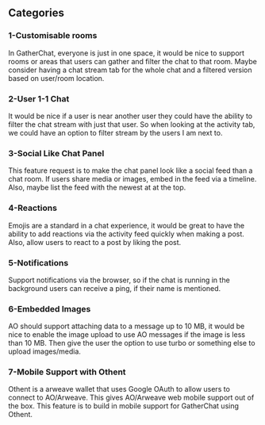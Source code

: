 ## Categories

### 1-Customisable rooms

In GatherChat, everyone is just in one space, it would be nice to support rooms or areas that users can gather and filter the chat to that room. Maybe consider having a chat stream tab for the whole chat and a filtered version based on user/room location.

### 2-User 1-1 Chat

It would be nice if a user is near another user they could have the ability to filter the chat stream with just that user. So when looking at the activity tab, we could have an option to filter stream by the users I am next to.

### 3-Social Like Chat Panel

This feature request is to make the chat panel look like a social feed than a chat room. If users share media or images, embed in the feed via a timeline. Also, maybe list the feed with the newest at at the top.

### 4-Reactions

Emojis are a standard in a chat experience, it would be great to have the ability to add reactions via the activity feed quickly when making a post. Also, allow users to react to a post by liking the post.

### 5-Notifications

Support notifications via the browser, so if the chat is running in the background users can receive a ping, if their name is mentioned.

### 6-Embedded Images

AO should support attaching data to a message up to 10 MB, it would be nice to enable the image upload to use AO messages if the image is less than 10 MB. Then give the user the option to use turbo or something else to upload images/media.

### 7-Mobile Support with Othent

Othent is a arweave wallet that uses Google OAuth to allow users to connect to AO/Arweave. This gives AO/Arweave web mobile support out of the box. This feature is to build in mobile support for GatherChat using Othent.
